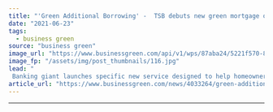 ```yaml
---
title: "'Green Additional Borrowing' -  TSB debuts new green mortgage offering"
date: "2021-06-23"
tags: 
  - business green
source: "business green"
image_url: "https://www.businessgreen.com/api/v1/wps/87aba24/5221f570-8e59-4c7c-9596-dda4012c50f4/7/iStock-873936670-insulation-green-home-185x114.jpg"
image_fp: "/assets/img/post_thumbnails/116.jpg"
lead: "
 Banking giant launches specific new service designed to help homeowners fund green upgrade work ..."
article_url: "https://www.businessgreen.com/news/4033264/green-additional-borrowing-tsb-debuts-green-mortgage-offering"
---
```


---
